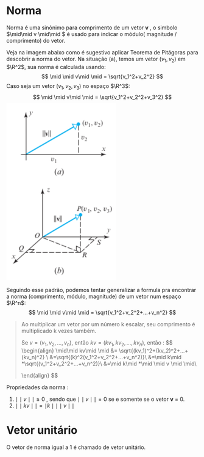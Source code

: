 # Norma

Norma é uma sinônimo para comprimento de um vetor **v** , o simbolo $\mid\mid v \mid\mid $ é usado para indicar o módulo( magnitude / comprimento) do vetor.

Veja na imagem abaixo como é sugestivo aplicar Teorema de Pitágoras para descobrir a norma do vetor. Na situação (a), temos um vetor $(v_1,v_2)$ em  $\R^2$, sua norma é calculada usando:
$$
\mid \mid v\mid \mid = \sqrt{v_1^2+v_2^2}
$$
 Caso seja um vetor $(v_1,v_2,v_3)$ no espaço $\R^3$:
$$
\mid \mid v\mid \mid = \sqrt{v_1^2+v_2^2+v_3^2}
$$
<img src="Imagens/12.png" alt="./Imagens/12.png" style="zoom:150%;" />  



Seguindo esse padrão, podemos tentar generalizar a formula pra encontrar a norma (comprimento, módulo, magnitude) de um vetor num espaço $\R^n$:
$$
\mid \mid v\mid \mid = \sqrt{v_1^2+v_2^2+...+v_n^2}
$$

> Ao multiplicar um vetor por um número k escalar, seu comprimento é multiplicado k vezes também.
>
> Se $v=(v_1,v_2,...,v_n)$, então $kv=(kv_1,kv_2,...,kv_n)$, então :
> $$
> \begin{align}
> \mid\mid kv\mid \mid &=	\sqrt{(kv_1)^2+(kv_2)^2+...+(kv_n)^2} \\
> &=\sqrt{(k)^2(v_1^2+v_2^2+...+v_n^2)}\\
> &=\mid k\mid *\sqrt{(v_1^2+v_2^2+...+v_n^2)}\\ 
> &=\mid k\mid *\mid \mid v \mid 	\mid\\ 
> 
> \end{align}
> $$

Propriedades da norma :

1. $\mid \mid v \mid \mid \geq 0$ , sendo que $\mid \mid v\mid \mid=0$ se e somente se o vetor **v** = 0.
2. $\mid \mid kv\mid \mid = \mid  k \mid\mid \mid v\mid \mid$

# Vetor unitário

O vetor de norma igual a 1 é chamado de vetor unitário.